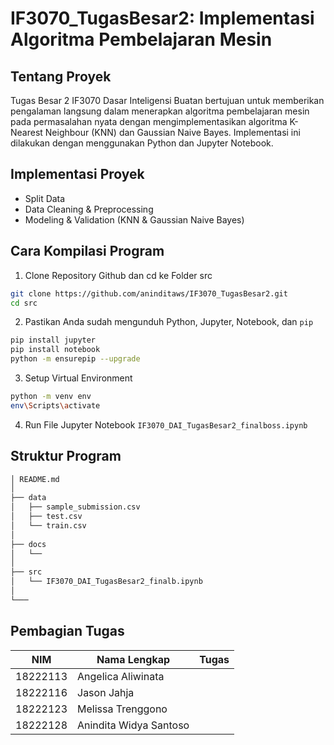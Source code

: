 # IF3070_TugasBesar2: Implementasi Algoritma Pembelajaran Mesin

## Tentang Proyek
Tugas Besar 2 IF3070 Dasar Inteligensi Buatan bertujuan untuk memberikan pengalaman langsung dalam menerapkan algoritma pembelajaran mesin pada permasalahan nyata dengan mengimplementasikan algoritma K-Nearest Neighbour (KNN) dan Gaussian Naive Bayes. Implementasi ini dilakukan dengan menggunakan Python dan Jupyter Notebook.

## Implementasi Proyek
- Split Data
- Data Cleaning & Preprocessing
- Modeling & Validation (KNN & Gaussian Naive Bayes)

## Cara Kompilasi Program
1. Clone Repository Github dan cd ke Folder src
```bash
git clone https://github.com/aninditaws/IF3070_TugasBesar2.git
cd src
```
2. Pastikan Anda sudah mengunduh Python, Jupyter, Notebook, dan `pip`
```bash
pip install jupyter
pip install notebook
python -m ensurepip --upgrade
```
3. Setup Virtual Environment
```bash
python -m venv env
env\Scripts\activate
```
4. Run File Jupyter Notebook `IF3070_DAI_TugasBesar2_finalboss.ipynb`

## Struktur Program
```bash
│ README.md
│
├── data
│   ├── sample_submission.csv   
│   ├── test.csv               
│   └── train.csv              
│
├── docs
│   └── 
│
├── src
│   └── IF3070_DAI_TugasBesar2_finalb.ipynb   
│
└───
```
## Pembagian Tugas
| NIM      | Nama Lengkap           | Tugas                                                                                     |
|----------|------------------------|-------------------------------------------------------------------------------------------|
| 18222113 | Angelica Aliwinata     |                                                                                           |
| 18222116 | Jason Jahja            |                                                                                           |
| 18222123 | Melissa Trenggono      |                                                                                           |
| 18222128 | Anindita Widya Santoso |                                                                                           |
